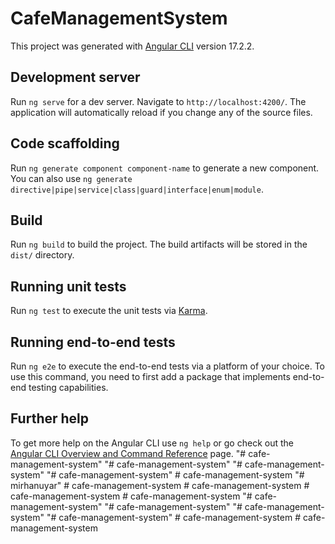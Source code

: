 # CafeManagementSystem

This project was generated with [Angular CLI](https://github.com/angular/angular-cli) version 17.2.2.

## Development server

Run `ng serve` for a dev server. Navigate to `http://localhost:4200/`. The application will automatically reload if you change any of the source files.

## Code scaffolding

Run `ng generate component component-name` to generate a new component. You can also use `ng generate directive|pipe|service|class|guard|interface|enum|module`.

## Build

Run `ng build` to build the project. The build artifacts will be stored in the `dist/` directory.

## Running unit tests

Run `ng test` to execute the unit tests via [Karma](https://karma-runner.github.io).

## Running end-to-end tests

Run `ng e2e` to execute the end-to-end tests via a platform of your choice. To use this command, you need to first add a package that implements end-to-end testing capabilities.

## Further help

To get more help on the Angular CLI use `ng help` or go check out the [Angular CLI Overview and Command Reference](https://angular.io/cli) page.
"# cafe-management-system" 
"# cafe-management-system" 
"# cafe-management-system" 
"# cafe-management-system" 
#   c a f e - m a n a g e m e n t - s y s t e m  
 "# mirhanuyar" 
#   c a f e - m a n a g e m e n t - s y s t e m  
 # cafe-management-system
#   c a f e - m a n a g e m e n t - s y s t e m  
 #   c a f e - m a n a g e m e n t - s y s t e m  
 "# cafe-management-system" 
"# cafe-management-system" 
"# cafe-management-system" 
"# cafe-management-system" 
#   c a f e - m a n a g e m e n t - s y s t e m  
 #   c a f e - m a n a g e m e n t - s y s t e m  
 